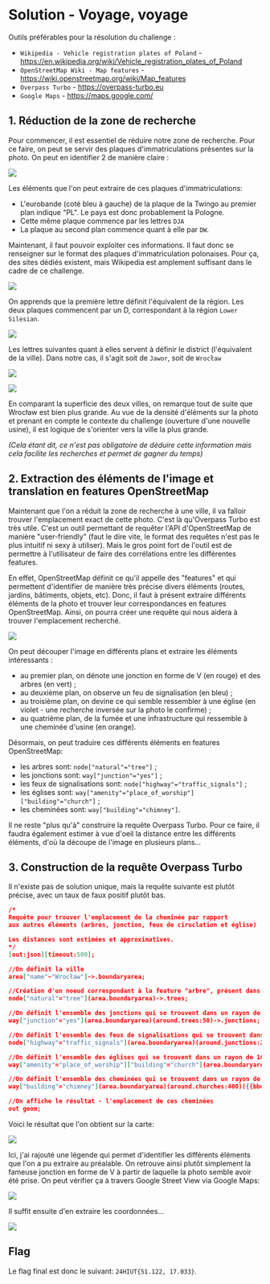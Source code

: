 # Solution - Voyage, voyage

Outils préférables pour la résolution du challenge :
- `Wikipedia - Vehicle registration plates of Poland` - https://en.wikipedia.org/wiki/Vehicle_registration_plates_of_Poland 
- `OpenStreetMap Wiki - Map features` - https://wiki.openstreetmap.org/wiki/Map_features
- `Overpass Turbo` - https://overpass-turbo.eu
- `Google Maps` - https://maps.google.com/

## 1. Réduction de la zone de recherche 

Pour commencer, il est essentiel de réduire notre zone de recherche. Pour ce faire, on peut se servir des plaques d'immatriculations présentes sur la photo. On peut en identifier 2 de manière claire :

![](./wu/analyse-photo-immat.png)

Les éléments que l'on peut extraire de ces plaques d'immatriculations:
- L'eurobande (coté bleu à gauche) de la plaque de la Twingo au premier plan indique "PL". Le pays est donc probablement la Pologne.
- Cette même plaque commence par les lettres `DJA`
- La plaque au second plan commence quant à elle par `DW`.

Maintenant, il faut pouvoir exploiter ces informations. Il faut donc se renseigner sur le format des plaques d'immatriculation polonaises. Pour ça, des sites dédiés existent, mais Wikipedia est amplement suffisant dans le cadre de ce challenge.

![](./wu/wikipedia-1.png)

On apprends que la première lettre définit l'équivalent de la région. Les deux plaques commencent par un D, correspondant à la région `Lower Silesian`. 

![](./wu/wikipedia-2.png)

Les lettres suivantes quant à elles servent à définir le district (l'équivalent de la ville). Dans notre cas, il s'agit soit de `Jawor`, soit de `Wrocław`

![](./wu/jawor.png)

![](./wu/wroclaw.png)

En comparant la superficie des deux villes, on remarque tout de suite que Wrocław est bien plus grande. Au vue de la densité d'éléments sur la photo et prenant en compte le contexte du challenge (ouverture d'une nouvelle usine), il est logique de s'orienter vers la ville la plus grande.

*(Cela étant dit, ce n'est pas obligatoire de déduire cette information mais cela facilite les recherches et permet de gagner du temps)*

## 2. Extraction des éléments de l'image et translation en features OpenStreetMap

Maintenant que l'on a réduit la zone de recherche à une ville, il va falloir trouver l'emplacement exact de cette photo. C'est là qu'Overpass Turbo est très utile. C'est un outil permettant de requêter l'API d'OpenStreetMap de manière "user-friendly" (faut le dire vite, le format des requêtes n'est pas le plus intuitif ni sexy à utiliser). Mais le gros point fort de l'outil est de permettre à l'utilisateur de faire des corrélations entre les différentes features.

En effet, OpenStreetMap définit ce qu'il appelle des "features" et qui permettent d'identifier de manière très précise divers éléments (routes, jardins, bâtiments, objets, etc). Donc, il faut à présent extraire différents éléments de la photo et trouver leur correspondances en features OpenStreetMap. Ainsi, on pourra créer une requête qui nous aidera à trouver l'emplacement recherché.

![](./wu/extractions-elements.png)

On peut découper l'image en différents plans et extraire les éléments intéressants :
- au premier plan, on dénote une jonction en forme de V (en rouge) et des arbres (en vert) ;
- au deuxième plan, on observe un feu de signalisation (en bleu) ;
- au troisième plan, on devine ce qui semble ressembler à une église (en violet - une recherche inversée sur la photo le confirme) ;
- au quatrième plan, de la fumée et une infrastructure qui ressemble à une cheminée d'usine (en orange).

Désormais, on peut traduire ces différents éléments en features OpenStreetMap:
- les arbres sont: `node["natural"="tree"]` ;
- les jonctions sont: `way["junction"="yes"]` ;
- les feux de signalisations sont: `node["highway"="traffic_signals"]` ;
- les églises sont: `way["amenity"="place_of_worship"]["building"="church"]` ;
- les cheminées sont: `way["building"="chimney"]`.

Il ne reste "plus qu'à" construire la requête Overpass Turbo. Pour ce faire, il faudra également estimer à vue d'oeil la distance entre les différents éléments, d'où la découpe de l'image en plusieurs plans...

## 3. Construction de la requête Overpass Turbo

Il n'existe pas de solution unique, mais la requête suivante est plutôt précise, avec un taux de faux positif plutôt bas.

```json
/*
Requête pour trouver l'emplacement de la cheminée par rapport
aux autres éléments (arbres, jonction, feux de ciruclation et église)

Les distances sont estimées et approximatives.
*/
[out:json][timeout:500];

//On définit la ville
area["name"~"Wrocław"]->.boundaryarea;

//Création d'un noeud correspondant à la feature "arbre", présent dans la ville
node["natural"="tree"](area.boundaryarea)->.trees;

//On définit l'ensemble des jonctions qui se trouvent dans un rayon de 50 mètres d'un arbre
way["junction"="yes"](area.boundaryarea)(around.trees:50)->.junctions;

//On définit l'ensemble des feux de signalisations qui se trouvent dans un rayon de 200 mètres de ces jonctions
node["highway"="traffic_signals"](area.boundaryarea)(around.junctions:200)->.traffic_lights;

//On définit l'ensemble des églises qui se trouvent dans un rayon de 100 mètres de ces feux de signalisations
way["amenity"="place_of_worship"]["building"="church"](area.boundaryarea)(around.traffic_lights:100)->.churches;

//On définit l'ensemble des cheminées qui se trouvent dans un rayon de 400 mètres de ces églises
way["building"="chimney"](area.boundaryarea)(around.churches:400)({{bbox}});

//On affiche le résultat - l'emplacement de ces cheminées
out geom;
```

Voici le résultat que l'on obtient sur la carte:

![](./wu/overpass-turbo.png)

Ici, j'ai rajouté une légende qui permet d'identifier les différents éléments que l'on a pu extraire au préalable. On retrouve ainsi plutôt simplement la fameuse jonction en forme de V à partir de laquelle la photo semble avoir été prise. On peut vérifier ça à travers Google Street View via Google Maps:

![](./wu/street-view.png)

Il suffit ensuite d'en extraire les coordonnées...

![](./wu/google-maps.png)


## Flag

Le flag final est donc le suivant: `24HIUT{51.122, 17.033}`.
